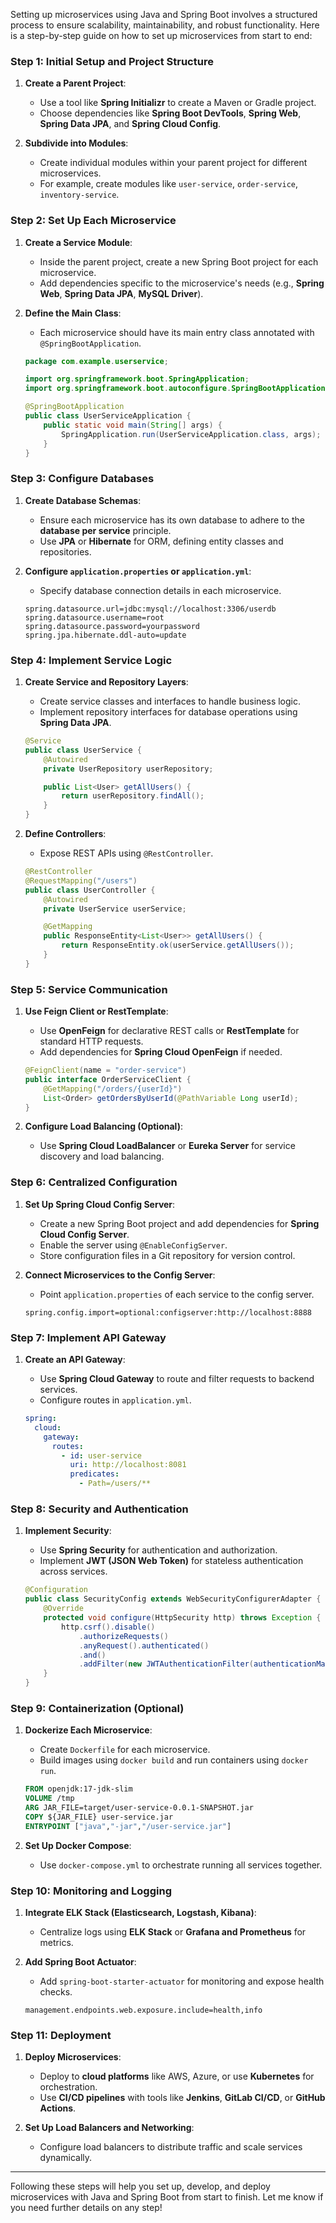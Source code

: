 Setting up microservices using Java and Spring Boot involves a structured process to ensure scalability, maintainability, and robust functionality. Here is a step-by-step guide on how to set up microservices from start to end:

### Step 1: Initial Setup and Project Structure
1. **Create a Parent Project**:
   - Use a tool like **Spring Initializr** to create a Maven or Gradle project.
   - Choose dependencies like **Spring Boot DevTools**, **Spring Web**, **Spring Data JPA**, and **Spring Cloud Config**.

2. **Subdivide into Modules**:
   - Create individual modules within your parent project for different microservices.
   - For example, create modules like `user-service`, `order-service`, `inventory-service`.

### Step 2: Set Up Each Microservice
1. **Create a Service Module**:
   - Inside the parent project, create a new Spring Boot project for each microservice.
   - Add dependencies specific to the microservice's needs (e.g., **Spring Web**, **Spring Data JPA**, **MySQL Driver**).

2. **Define the Main Class**:
   - Each microservice should have its main entry class annotated with `@SpringBootApplication`.

   ```java
   package com.example.userservice;

   import org.springframework.boot.SpringApplication;
   import org.springframework.boot.autoconfigure.SpringBootApplication;

   @SpringBootApplication
   public class UserServiceApplication {
       public static void main(String[] args) {
           SpringApplication.run(UserServiceApplication.class, args);
       }
   }
   ```

### Step 3: Configure Databases
1. **Create Database Schemas**:
   - Ensure each microservice has its own database to adhere to the **database per service** principle.
   - Use **JPA** or **Hibernate** for ORM, defining entity classes and repositories.

2. **Configure `application.properties` or `application.yml`**:
   - Specify database connection details in each microservice.

   ```properties
   spring.datasource.url=jdbc:mysql://localhost:3306/userdb
   spring.datasource.username=root
   spring.datasource.password=yourpassword
   spring.jpa.hibernate.ddl-auto=update
   ```

### Step 4: Implement Service Logic
1. **Create Service and Repository Layers**:
   - Create service classes and interfaces to handle business logic.
   - Implement repository interfaces for database operations using **Spring Data JPA**.

   ```java
   @Service
   public class UserService {
       @Autowired
       private UserRepository userRepository;

       public List<User> getAllUsers() {
           return userRepository.findAll();
       }
   }
   ```

2. **Define Controllers**:
   - Expose REST APIs using `@RestController`.

   ```java
   @RestController
   @RequestMapping("/users")
   public class UserController {
       @Autowired
       private UserService userService;

       @GetMapping
       public ResponseEntity<List<User>> getAllUsers() {
           return ResponseEntity.ok(userService.getAllUsers());
       }
   }
   ```

### Step 5: Service Communication
1. **Use Feign Client or RestTemplate**:
   - Use **OpenFeign** for declarative REST calls or **RestTemplate** for standard HTTP requests.
   - Add dependencies for **Spring Cloud OpenFeign** if needed.

   ```java
   @FeignClient(name = "order-service")
   public interface OrderServiceClient {
       @GetMapping("/orders/{userId}")
       List<Order> getOrdersByUserId(@PathVariable Long userId);
   }
   ```

2. **Configure Load Balancing (Optional)**:
   - Use **Spring Cloud LoadBalancer** or **Eureka Server** for service discovery and load balancing.

### Step 6: Centralized Configuration
1. **Set Up Spring Cloud Config Server**:
   - Create a new Spring Boot project and add dependencies for **Spring Cloud Config Server**.
   - Enable the server using `@EnableConfigServer`.
   - Store configuration files in a Git repository for version control.

2. **Connect Microservices to the Config Server**:
   - Point `application.properties` of each service to the config server.

   ```properties
   spring.config.import=optional:configserver:http://localhost:8888
   ```

### Step 7: Implement API Gateway
1. **Create an API Gateway**:
   - Use **Spring Cloud Gateway** to route and filter requests to backend services.
   - Configure routes in `application.yml`.

   ```yaml
   spring:
     cloud:
       gateway:
         routes:
           - id: user-service
             uri: http://localhost:8081
             predicates:
               - Path=/users/**
   ```

### Step 8: Security and Authentication
1. **Implement Security**:
   - Use **Spring Security** for authentication and authorization.
   - Implement **JWT (JSON Web Token)** for stateless authentication across services.

   ```java
   @Configuration
   public class SecurityConfig extends WebSecurityConfigurerAdapter {
       @Override
       protected void configure(HttpSecurity http) throws Exception {
           http.csrf().disable()
               .authorizeRequests()
               .anyRequest().authenticated()
               .and()
               .addFilter(new JWTAuthenticationFilter(authenticationManager()));
       }
   }
   ```

### Step 9: Containerization (Optional)
1. **Dockerize Each Microservice**:
   - Create `Dockerfile` for each microservice.
   - Build images using `docker build` and run containers using `docker run`.

   ```Dockerfile
   FROM openjdk:17-jdk-slim
   VOLUME /tmp
   ARG JAR_FILE=target/user-service-0.0.1-SNAPSHOT.jar
   COPY ${JAR_FILE} user-service.jar
   ENTRYPOINT ["java","-jar","/user-service.jar"]
   ```

2. **Set Up Docker Compose**:
   - Use `docker-compose.yml` to orchestrate running all services together.

### Step 10: Monitoring and Logging
1. **Integrate ELK Stack (Elasticsearch, Logstash, Kibana)**:
   - Centralize logs using **ELK Stack** or **Grafana and Prometheus** for metrics.

2. **Add Spring Boot Actuator**:
   - Add `spring-boot-starter-actuator` for monitoring and expose health checks.

   ```properties
   management.endpoints.web.exposure.include=health,info
   ```

### Step 11: Deployment
1. **Deploy Microservices**:
   - Deploy to **cloud platforms** like AWS, Azure, or use **Kubernetes** for orchestration.
   - Use **CI/CD pipelines** with tools like **Jenkins**, **GitLab CI/CD**, or **GitHub Actions**.

2. **Set Up Load Balancers and Networking**:
   - Configure load balancers to distribute traffic and scale services dynamically.

---

Following these steps will help you set up, develop, and deploy microservices with Java and Spring Boot from start to finish. Let me know if you need further details on any step!

